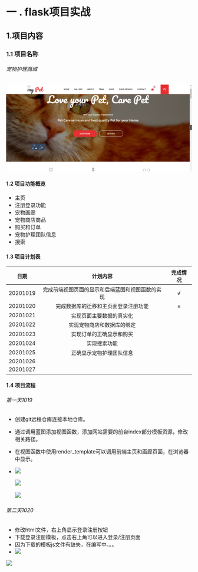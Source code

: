 # 一 . flask项目实战

## 1.项目内容

### 1.1 项目名称

###### 宠物护理商城

![](效果图片\Snipaste_2020-10-19_10-04-53.png)



#### 1.2 项目功能概览

- 主页
- 注册登录功能
- 宠物画廊
- 宠物商店商品
- 购买和订单
- 宠物护理团队信息
- 搜索



#### 1.3 项目计划表

|   日期   |                     计划内容                     | 完成情况 |
| :------: | :----------------------------------------------: | :------: |
| 20201019 | 完成前端视图页面的显示和后端蓝图和视图函数的实现 |    √     |
| 20201020 |       完成数据库的迁移和主页面登录注册功能       |    ×     |
| 20201021 |             实现页面主要数据的真实化             |          |
| 20201022 |            实现宠物商店和数据库的绑定            |          |
| 20201023 |             实现订单的正确显示和购买             |          |
| 20201024 |                   实现搜索功能                   |          |
| 20201025 |             正确显示宠物护理团队信息             |          |
| 20201026 |                                                  |          |
| 20201027 |                                                  |          |



#### 1.4 项目流程

###### 第一天1019

- 创建git远程仓库连接本地仓库。

- 通过调用蓝图添加视图函数，添加网站需要的前台index部分模板资源，修改相关路径。

- 在视图函数中使用render_template可以调用前端主页和画廊页面，在浏览器中显示。

- ![](C:\Users\24280\Desktop\flaskproject\效果图片\Snipaste_2020-10-20_08-44-04.png)

  

  ![](C:\Users\24280\Desktop\flaskproject\效果图片\Snipaste_2020-10-20_08-44-57.png)

    

  ![](C:\Users\24280\Desktop\flaskproject\效果图片\Snipaste_2020-10-20_08-45-09.png)



###### 第二天1020

- 修改html文件，右上角显示登录注册按钮
- 下载登录注册模板，点击右上角可以进入登录/注册页面
- 因为下载的模板js文件有缺失，在编写中。。。
- ![](C:\Users\24280\Desktop\flaskproject\效果图片\Snipaste_2020-10-21_08-02-03.png)



![](C:\Users\24280\Desktop\flaskproject\效果图片\Snipaste_2020-10-21_08-02-21.png)